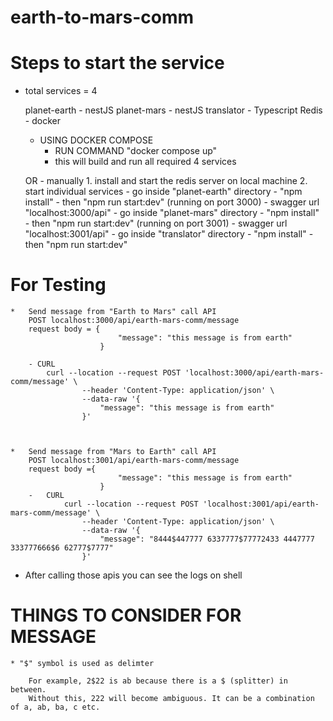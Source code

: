 # earth-to-mars-comm

# Steps to start the service

 * total services = 4
    
    planet-earth - nestJS
    planet-mars - nestJS
    translator - Typescript
    Redis - docker


    * USING DOCKER COMPOSE
        - RUN COMMAND "docker compose up"
        - this will build and run all required 4 services

    OR - manually
            1. install and start the redis server on local machine
            2. start individual services
                - go inside "planet-earth" directory - "npm install" - then "npm run start:dev" (running on port 3000) - swagger url "localhost:3000/api"
                - go inside "planet-mars" directory - "npm install" - then "npm run start:dev" (running on port 3001) - swagger url "localhost:3001/api"
                - go inside "translator" directory - "npm install" - then "npm run start:dev"

# For Testing

    *   Send message from "Earth to Mars" call API
        POST localhost:3000/api/earth-mars-comm/message
        request body = {
                            "message": "this message is from earth"
                        }

        - CURL
            curl --location --request POST 'localhost:3000/api/earth-mars-comm/message' \
                    --header 'Content-Type: application/json' \
                    --data-raw '{
                        "message": "this message is from earth"
                    }'



    *   Send message from "Mars to Earth" call API
        POST localhost:3001/api/earth-mars-comm/message
        request body ={
                            "message": "this message is from earth"
                        }
        -   CURL
                curl --location --request POST 'localhost:3001/api/earth-mars-comm/message' \
                    --header 'Content-Type: application/json' \
                    --data-raw '{
                        "message": "8444$447777 6337777$77772433 4447777 333777666$6 62777$7777"
                    }'


* After calling those apis you can see the logs on shell 

# THINGS TO CONSIDER FOR MESSAGE

    * "$" symbol is used as delimter

        For example, 2$22 is ab because there is a $ (splitter) in between.
        Without this, 222 will become ambiguous. It can be a combination of a, ab, ba, c etc.
